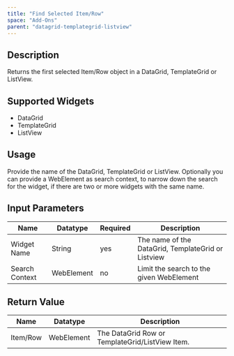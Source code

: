 ```yaml
---
title: "Find Selected Item/Row"
space: "Add-Ons"
parent: "datagrid-templategrid-listview"
---
```


## Description

Returns the first selected Item/Row object in a DataGrid, TemplateGrid or ListView.

## Supported Widgets

 + DataGrid
 + TemplateGrid
 + ListView

## Usage

Provide the name of the DataGrid, TemplateGrid or ListView.
Optionally you can provide a WebElement as search context, to narrow down the search for the widget, if there are two or more widgets with the same name.

## Input Parameters

Name | Datatype | Required | Description
--- | --- | --- | ---
Widget Name | String | yes | The name of the DataGrid, TemplateGrid or Listview
Search Context | WebElement | no |Limit the search to the given WebElement

## Return Value

Name | Datatype | Description
---- | --------- | ---------------
Item/Row | WebElement | The DataGrid Row or TemplateGrid/ListView Item.
